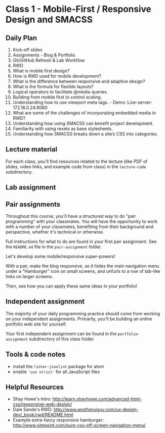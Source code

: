 # Class 1 - Mobile-First / Responsive Design and SMACSS

## Daily Plan
1. Kick-off slides
2. Assignments - Blog & Portfolio
3. Git/GitHub Refresh & Lab Workflow
4. RWD
  1. What is mobile first design?
  2. How is RWD used for mobile development?
  3. What is the difference between responsive and adaptive design?
  4. What is the formula for flexible layouts?
  5. Logical operators to facilitate @media queries.
  6. Building from mobile first to control scaling.
  7. Understanding how to use viewport meta tags.
    - Demo: Live-server: 172.16.0.24:8080  
  8. What are some of the challenges of incorporating embedded media in RWD?
  9. Understanding how using SMACSS can benefit project development.
  10. Familiarity with using resets as base stylesheets.
  11. Understanding how SMACSS breaks down a site’s CSS into categories.

## Lecture material

For each class, you'll find resources related to the lecture (like PDF of slides, video links, and example code from class) in the `lecture-code` subdirectory.

## Lab assignment

## Pair assignments

Throughout this course, you'll have a structured way to do "pair programming" with your classmates. You will have the opportunity to work with a number of your classmates, benefiting from their background and perspective, whether it's technical or otherwise.

Full instructions for what to do are found in your first pair assignment. See the `README.md` file in the `pair-assignment` folder.

Let's develop some mobile/responsive super-powers!

With a pair, make the blog responsive, so it hides the main navigation menu under a "Hamburger" icon on small screens, and unfurls to a row of tab-like links on larger screens.

Then, see how you can apply these same ideas in your portfolio!

## Independent assignment

The majority of your daily programming practice should come from working on your independent assignments. Primarily, you'll be building an online portfolio web site for yourself.

Your first independent assignment can be found in the `portfolio-assignment` subdirectory of this class folder.

## Tools & code notes
- install the `linter-jsonlint` package for atom
- enable `'use strict'` for all JavaScript files

## Helpful Resources
 - Shay Howe's Intro: http://learn.shayhowe.com/advanced-html-css/responsive-web-design/
 - Dale Sande's RWD: http://www.anotheruiguy.com/ux-design-dev/_book/rwd/README.html
 - Example extra-fancy responsive hamburger: http://www.sitepoint.com/pure-css-off-screen-navigation-menu/
